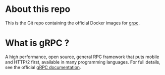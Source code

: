 # About this repo

This is the Git repo containing the official Docker images for [grpc][].


# What is gRPC ?

A high performance, open source, general RPC framework that puts mobile and
HTTP/2 first, available in many programming languages.  For full details, see
the official [gRPC documentation][].



[docker-library]:https://github.com/docker-library
[grpc]:http:/grpc.io
[official docker images]:https://github.com/docker-library/official-images
[grpc documentation]:http://www.grpc.io/docs/
